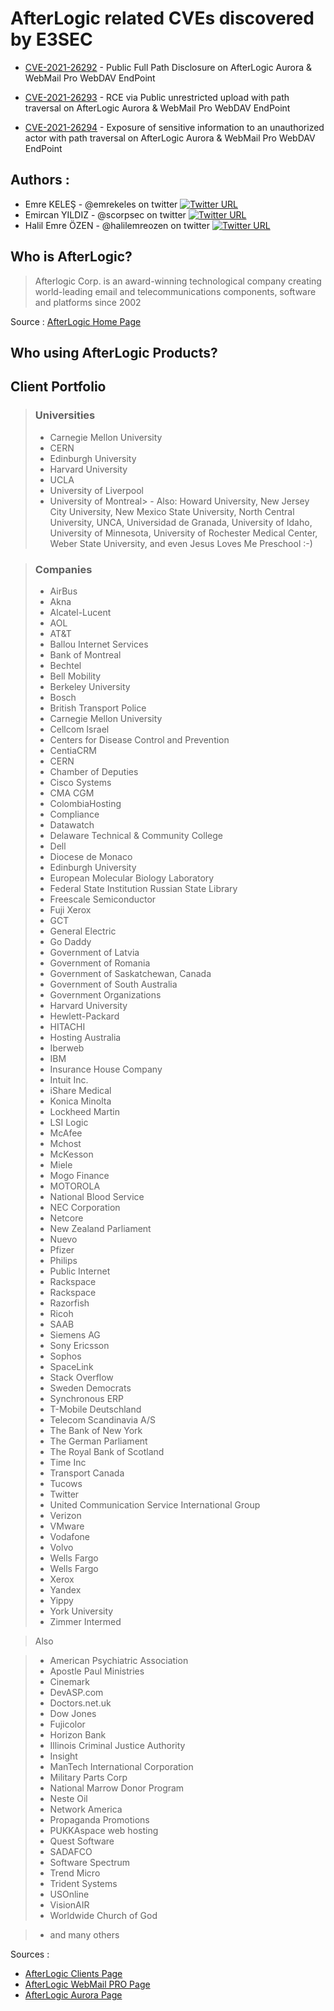 # AfterLogic related CVEs discovered by E3SEC

- [CVE-2021-26292](https://github.com/E3SEC/AfterLogic/blob/main/CVE-2021-26292-full-path-disclosure-vulnerability.md) - Public Full Path Disclosure on AfterLogic Aurora & WebMail Pro WebDAV EndPoint


- [CVE-2021-26293](https://github.com/E3SEC/AfterLogic/blob/main/CVE-2021-26293-rce-via-public-unrestricted-file-upload-vulnerability.md) - RCE via Public unrestricted upload with path traversal on AfterLogic Aurora & WebMail Pro WebDAV EndPoint


- [CVE-2021-26294](https://github.com/E3SEC/AfterLogic/blob/main/CVE-2021-26294-exposure-of-sensitive-information-vulnerability.md) - Exposure of sensitive information to an unauthorized actor with path traversal on AfterLogic Aurora & WebMail Pro WebDAV EndPoint

## **Authors :**

* Emre KELEŞ - @emrekeles on twitter [![Twitter URL](https://img.shields.io/twitter/url/https/twitter.com/emrekeles.svg?style=social&label=Follow%20%40emrekeles)](https://twitter.com/emrekeles)
* Emircan YILDIZ - @scorpsec on twitter [![Twitter URL](https://img.shields.io/twitter/url/https/twitter.com/scorpsec.svg?style=social&label=Follow%20%40scorpsec)](https://twitter.com/scorpsec)
* Halil Emre ÖZEN - @halilemreozen on twitter [![Twitter URL](https://img.shields.io/twitter/url/https/twitter.com/halilemreozen.svg?style=social&label=Follow%20%40halilemreozen)](https://twitter.com/halilemreozen)

## Who is AfterLogic?
> Afterlogic Corp. is an award-winning technological company creating world-leading email and telecommunications components, software and platforms since 2002

Source : [AfterLogic Home Page](https://afterlogic.com/)

## Who using AfterLogic Products?

## Client Portfolio

> ### Universities
> - Carnegie Mellon University
> - CERN
> - Edinburgh University
> - Harvard University
> - UCLA
> - University of Liverpool
> - University of Montreal> - Also: Howard University, New Jersey City University, New Mexico State University, North Central University, UNCA, Universidad de Granada, University of Idaho, University of Minnesota, University of Rochester Medical Center, Weber State University, and even Jesus Loves Me Preschool :-)

> ### Companies
> - AirBus
> - Akna
> - Alcatel-Lucent
> - AOL
> - AT&T
> - Ballou Internet Services
> - Bank of Montreal
> - Bechtel
> - Bell Mobility
> - Berkeley University
> - Bosch
> - British Transport Police
> - Carnegie Mellon University
> - Cellcom Israel
> - Centers for Disease Control and Prevention
> - CentiaCRM
> - CERN
> - Chamber of Deputies
> - Cisco Systems
> - CMA CGM
> - ColombiaHosting
> - Compliance
> - Datawatch
> - Delaware Technical & Community College
> - Dell
> - Diocese de Monaco
> - Edinburgh University
> - European Molecular Biology Laboratory
> - Federal State Institution Russian State Library
> - Freescale Semiconductor
> - Fuji Xerox
> - GCT
> - General Electric
> - Go Daddy
> - Government of Latvia
> - Government of Romania
> - Government of Saskatchewan, Canada
> - Government of South Australia
> - Government Organizations
> - Harvard University
> - Hewlett-Packard
> - HITACHI
> - Hosting Australia
> - Iberweb
> - IBM
> - Insurance House Company
> - Intuit Inc.
> - iShare Medical
> - Konica Minolta
> - Lockheed Martin
> - LSI Logic
> - McAfee
> - Mchost
> - McKesson
> - Miele
> - Mogo Finance
> - MOTOROLA
> - National Blood Service
> - NEC Corporation
> - Netcore
> - New Zealand Parliament
> - Nuevo
> - Pfizer
> - Philips
> - Public Internet
> - Rackspace
> - Rackspace 
> - Razorfish
> - Ricoh
> - SAAB
> - Siemens AG
> - Sony Ericsson
> - Sophos
> - SpaceLink
> - Stack Overflow
> - Sweden Democrats
> - Synchronous ERP
> - T-Mobile Deutschland
> - Telecom Scandinavia A/S
> - The Bank of New York
> - The German Parliament
> - The Royal Bank of Scotland
> - Time Inc
> - Transport Canada
> - Tucows
> - Twitter
> - United Communication Service International Group
> - Verizon
> - VMware
> - Vodafone
> - Volvo
> - Wells Fargo
> - Wells Fargo 
> - Xerox
> - Yandex
> - Yippy
> - York University
> - Zimmer Intermed

> Also

> - American Psychiatric Association
> - Apostle Paul Ministries
> - Cinemark
> - DevASP.com
> - Doctors.net.uk
> - Dow Jones
> - Fujicolor
> - Horizon Bank
> - Illinois Criminal Justice Authority
> - Insight
> - ManTech International Corporation
> - Military Parts Corp
> - National Marrow Donor Program
> - Neste Oil
> - Network America
> - Propaganda Promotions
> - PUKKAspace web hosting
> - Quest Software
> - SADAFCO
> - Software Spectrum
> - Trend Micro
> - Trident Systems
> - USOnline
> - VisionAIR
> - Worldwide Church of God

> - and many others

Sources :
 - [AfterLogic Clients Page](https://afterlogic.com/clients)
 - [AfterLogic WebMail PRO Page](https://afterlogic.com/webmail-client)
 - [AfterLogic Aurora Page](https://afterlogic.com/aurora)
